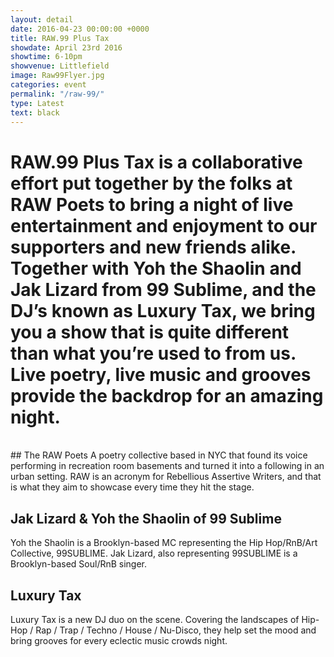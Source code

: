 ```yaml
---
layout: detail
date: 2016-04-23 00:00:00 +0000
title: RAW.99 Plus Tax
showdate: April 23rd 2016
showtime: 6-10pm
showvenue: Littlefield
image: Raw99Flyer.jpg
categories: event
permalink: "/raw-99/"
type: Latest
text: black
---
```


# RAW.99 Plus Tax is a collaborative effort put together by the folks at RAW Poets to bring a night of live entertainment and enjoyment to our supporters and new friends alike. Together with Yoh the Shaolin and Jak Lizard from 99 Sublime, and the DJ’s known as Luxury Tax, we bring you a show that is quite different than what you’re used to from us. Live poetry, live music and grooves provide the backdrop for an amazing night.
<br>
## The RAW Poets
A poetry collective based in NYC that found its voice performing in recreation room basements and turned it into a following in an urban setting. RAW is an acronym for Rebellious Assertive Writers, and that is what they aim to showcase every time they hit the stage.

## Jak Lizard & Yoh the Shaolin of 99 Sublime
Yoh the Shaolin is a Brooklyn-based MC representing the Hip Hop/RnB/Art Collective, 99SUBLIME.
Jak Lizard, also representing 99SUBLIME is a Brooklyn-based Soul/RnB singer.


## Luxury Tax
Luxury Tax is a new DJ duo on the scene. Covering the landscapes of Hip-Hop / Rap / Trap / Techno / House / Nu-Disco, they help set the mood and bring grooves for every eclectic music crowds night.
